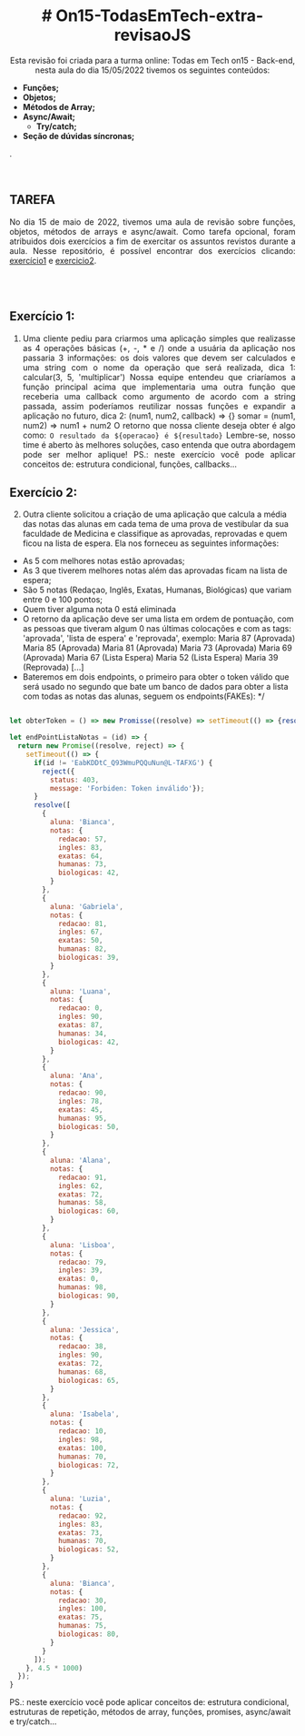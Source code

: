 # <div align = "center"> # On15-TodasEmTech-extra-revisaoJS </div>




<div align = "center">
    <p>
        Esta revisão foi criada para a turma online: Todas em Tech on15 - Back-end, nesta aula do dia 15/05/2022 tivemos os seguintes conteúdos: 
<b>
</div>

- Funções;
- Objetos;
- Métodos de Array;
- Async/Await;
    - Try/catch;
- Seção de dúvidas síncronas;

</b>.
    </p>


<br>

## TAREFA

<div align = "justify">

No dia 15 de maio de 2022, tivemos uma aula de revisão sobre funções, objetos, métodos de arrays e async/await. Como tarefa opcional, foram atribuidos dois exercícios a fim de exercitar os assuntos revistos durante a aula. Nesse repositório, é possível encontrar dos exercícios clicando: [exercício1](https://github.com/BrunaCelestino/ON15-TET-Reforco-JS/blob/BrunaCelestino/para-o-lar/exercicio1.js) e [exercicio2](https://github.com/BrunaCelestino/ON15-TET-Reforco-JS/blob/BrunaCelestino/para-o-lar/exercicio2.js).

<br>

</div>
<br>
<div align = "justify">

## Exercício 1: 

1. Uma cliente pediu para criarmos uma aplicação simples que realizasse as 4 operações básicas (+, -, * e /) onde a usuária da aplicação nos passaria 3 informações: os dois valores que devem ser calculados e uma string com o nome da operação que será realizada, 
dica 1:
calcular(3, 5, 'multiplicar')
Nossa equipe entendeu que criaríamos a função principal acima que implementaria uma outra função que receberia uma callback como argumento de acordo com a string passada, assim poderíamos reutilizar nossas funções e expandir a aplicação no futuro, 
dica 2:
(num1, num2, callback) => {}
somar = (num1, num2) => num1 + num2
O retorno que nossa cliente deseja obter é algo como:
`O resultado da ${operacao} é ${resultado}`
Lembre-se, nosso time é aberto às melhores soluções, caso entenda que outra abordagem pode ser melhor aplique!
PS.: neste exercício você pode aplicar conceitos de: estrutura condicional, funções, callbacks...
</div>

## Exercício 2: 

2. Outra cliente solicitou a criação de uma aplicação que calcula a média das notas das alunas em cada tema de uma prova de vestibular da sua faculdade de Medicina e classifique as aprovadas, reprovadas e quem ficou na lista de espera. Ela nos forneceu as seguintes informações:
- As 5 com melhores notas estão aprovadas;
- As 3 que tiverem melhores notas além das aprovadas ficam na lista de espera;
- São 5 notas (Redaçao, Inglês, Exatas, Humanas, Biológicas) que variam entre 0 e 100 pontos;
- Quem tiver alguma nota 0 está eliminada
- O retorno da aplicação deve ser uma lista em ordem de pontuação, com as pessoas que tiveram algum 0 nas últimas colocações e com as tags: 'aprovada', 'lista de espera' e 'reprovada', exemplo:
Maria 87 (Aprovada)
Maria 85 (Aprovada)
Maria 81 (Aprovada)
Maria 73 (Aprovada)
Maria 69 (Aprovada)
Maria 67 (Lista Espera)
Maria 52 (Lista Espera)
Maria 39 (Reprovada)
[...]
- Bateremos em dois endpoints, o primeiro para obter o token válido que será usado no segundo que bate um banco de dados para obter a lista com todas as notas das alunas, seguem os endpoints(FAKEs):
*/

```javascript

let obterToken = () => new Promisse((resolve) => setTimeout(() => {resolve('EabKDDtC_Q93WmuPQQuNun@L-TAFXG')}, 1000))

let endPointListaNotas = (id) => {
  return new Promise((resolve, reject) => {
    setTimeout(() => {
      if(id != 'EabKDDtC_Q93WmuPQQuNun@L-TAFXG') {
        reject({
          status: 403,
          message: 'Forbiden: Token inválido'});
      }
      resolve([
        {
          aluna: 'Bianca',
          notas: {
            redacao: 57,
            ingles: 83, 
            exatas: 64, 
            humanas: 73, 
            biologicas: 42,
          }
        },
        {
          aluna: 'Gabriela',
          notas: {
            redacao: 81,
            ingles: 67, 
            exatas: 50, 
            humanas: 82, 
            biologicas: 39,
          }
        },
        {
          aluna: 'Luana',
          notas: {
            redacao: 0,
            ingles: 90, 
            exatas: 87, 
            humanas: 34, 
            biologicas: 42,
          }
        },
        {
          aluna: 'Ana',
          notas: {
            redacao: 90,
            ingles: 78, 
            exatas: 45, 
            humanas: 95, 
            biologicas: 50,
          }
        },
        {
          aluna: 'Alana',
          notas: {
            redacao: 91,
            ingles: 62, 
            exatas: 72, 
            humanas: 58, 
            biologicas: 60,
          }
        },
        {
          aluna: 'Lisboa',
          notas: {
            redacao: 79,
            ingles: 39, 
            exatas: 0, 
            humanas: 98, 
            biologicas: 90,
          }
        },
        {
          aluna: 'Jessica',
          notas: {
            redacao: 38,
            ingles: 90, 
            exatas: 72, 
            humanas: 68, 
            biologicas: 65,
          }
        },
        {
          aluna: 'Isabela',
          notas: {
            redacao: 10,
            ingles: 98, 
            exatas: 100, 
            humanas: 70, 
            biologicas: 72,
          }
        },
        {
          aluna: 'Luzia',
          notas: {
            redacao: 92,
            ingles: 83, 
            exatas: 73, 
            humanas: 70, 
            biologicas: 52,
          }
        },
        {
          aluna: 'Bianca',
          notas: {
            redacao: 30,
            ingles: 100, 
            exatas: 75, 
            humanas: 75, 
            biologicas: 80,
          }
        }
      ]);
    }, 4.5 * 1000)
  });
}
```

PS.: neste exercício você pode aplicar conceitos de: estrutura condicional, estruturas de repetição, métodos de array, funções, promises, async/await e try/catch...


</div>